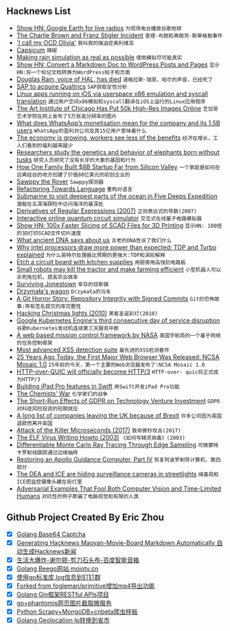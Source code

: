 ## Hacknews List


- [Show HN: Google Earth for live radios](http://radio.garden)  `为现场电台播放谷歌地球`
- [The Charlie Brown and Franz Stigler Incident](https://www.globalo.com/history-wwii-charlie-brown-franz-stigler-incident/)  `查理·布朗和弗朗茨·斯蒂格勒事件`
- [&#39;I call my OCD Olivia&#39;](https://www.bbc.com/news/stories-45879034)  `我叫我的强迫症奥利维亚`
- [Capsicum](https://oshogbo.vexillium.org/blog/57/)  `辣椒`
- [Making rain simulation as real as possible](http://rainbowhunt.me/?plays)  `使雨模拟尽可能真实`
- [Show HN: Convert a Markdown Doc to WordPress Posts and Pages](https://scribewp.com)  `显示HN:将一个标记文档转换为WordPress帖子和页面`
- [Douglas Rain, voice of HAL, has died](https://www.mystratfordnow.com/56807/stratford-festival-founder-dies/#)  `道格拉斯·瑞恩，哈尔的声音，已经死了`
- [SAP to acquire Qualtrics](https://news.sap.com/2018/11/sap-to-acquire-qualtrics-experience-management/)  `SAP获取定性分析`
- [Linux apps running on iOS via userspace x86 emulation and syscall translation](https://ish.app/)  `通过用户空间x86模拟和syscall翻译在iOS上运行的Linux应用程序`
- [The Art Institute of Chicago Has Put 50k High-Res Images Online](https://kottke.org/18/11/the-art-institute-of-chicago-has-put-50000-high-res-images-from-their-collection-online)  `芝加哥艺术学院在网上发布了5万张高分辨率的图片`
- [What does WhatsApp’s monetisation mean for the company and its 1.5B users](https://factordaily.com/whatsapp-monetisation/)  `WhatsApp的盈利对公司及其15亿用户意味着什么`
- [The economy is growing, workers see less of the benefits](https://www.bloomberg.com/view/articles/2018-07-25/states-should-ban-contracts-barring-workers-from-joining-rivals)  `经济在增长，工人们看到的福利越来越少`
- [Researchers study the genetics and behavior of elephants born without tusks](https://www.nationalgeographic.com/animals/2018/11/wildlife-watch-news-tuskless-elephants-behavior-change/)  `研究人员研究了没有长牙的大象的基因和行为`
- [How One Family Built $8B Startup Far from Silicon Valley](https://www.bloomberg.com/news/articles/2018-11-12/how-one-family-built-8-billion-startup-far-from-silicon-valley)  `一个家庭是如何在远离硅谷的地方创建了价值80亿美元的初创企业的`
- [Sawppy the Rover](https://github.com/Roger-random/Sawppy_Rover)  `Sawppy探测器`
- [Refactoring Towards Language](https://blog.metaobject.com/2018/11/refactoring-towards-language.html)  `重构对语言`
- [Submarine to visit deepest parts of the ocean in Five Deeps Expedition](https://www.businessinsider.com/submarine-to-visit-deepest-parts-of-the-ocean-in-five-deeps-expedition-2018-10)  `潜艇在五深海探险中访问海洋的最深处`
- [Derivatives of Regular Expressions (2007)](http://lambda-the-ultimate.org/node/2293/)  `正则表达式的导数(2007)`
- [Interactive online quantum circuit simulator](https://strawberryfields.ai/)  `交互式在线量子电路模拟器`
- [Show HN: 100x Faster Slicing of SCAD Files for 3D Printing](https://github.com/moehriegitt/hob3l)  `显示HN: 100倍的3D打印SCAD文件切片速度`
- [What ancient DNA says about us](https://newhumanist.org.uk/articles/5335/what-ancient-dna-says-about-us)  `古老的DNA告诉了我们什么`
- [Why intel processors draw more power than expected: TDP and Turbo explained](https://www.anandtech.com/show/13544/why-intel-processors-draw-more-power-than-expected-tdp-turbo)  `为什么英特尔处理器比预期的更强大:TDP和涡轮解释`
- [Etch a circuit board with kitchen supplies](https://www.instructables.com/id/Make-a-Circuit-Board-With-Household-Goods/)  `用厨房用品蚀刻电路板`
- [Small robots may kill the tractor and make farming efficient](https://www.wired.co.uk/article/farming-robots-small-robot-company-tractors)  `小型机器人可以杀死拖拉机，提高农业效率`
- [Surviving Jonestown](https://www.politico.com/magazine/story/2018/11/10/jonestown-massacre-first-person-speier-ryan-jones-222222)  `幸存的琼斯镇`
- [Drzymała&#39;s wagon](https://en.wikipedia.org/wiki/Drzyma%C5%82a%27s_wagon)  `Drzymała的马车`
- [A Git Horror Story: Repository Integrity with Signed Commits](https://mikegerwitz.com/papers/git-horror-story)  `Git的恐怖故事:带有签名提交的库完整性`
- [Hacking Christmas lights (2010)](http://www.deepdarc.com/2010/11/27/hacking-christmas-lights/)  `黑客圣诞彩灯(2010)`
- [Google Kubernetes Engine&#39;s third consecutive day of service disruption](https://status.cloud.google.com/incident/container-engine/18005)  `谷歌Kubernetes发动机连续第三天服务中断`
- [A web based mission control framework by NASA](https://github.com/nasa/openmct)  `美国宇航局的一个基于网络的任务控制框架`
- [Most advanced XSS detection suite](https://github.com/s0md3v/XSStrike)  `最先进的XSS检测套件`
- [25 Years Ago Today, the First Major Web Browser Was Released: NCSA Mosaic 1.0](http://www.ncsa.illinois.edu/enabling/mosaic/versions)  `25年前的今天，第一个主要的Web浏览器发布了:NCSA Mosaic 1.0`
- [HTTP-over-QUIC will officially become HTTP/3](https://daniel.haxx.se/blog/2018/11/11/http-3/)  `HTTP-over- quic将正式成为HTTP/3`
- [Building iPad Pro features in Swift](https://www.swiftbysundell.com/posts/building-ipad-pro-features-in-swift)  `用Swift开发iPad Pro功能`
- [The Chemists’ War](https://www.nytimes.com/2018/11/10/science/chemical-weapons-world-war-1-armistice.html)  `化学家们的战争`
- [The Short-Run Effects of GDPR on Technology Venture Investment](https://papers.ssrn.com/sol3/papers.cfm?abstract_id=3278912)  `GDPR对科技风险投资的短期效应`
- [A long list of companies leaving the UK because of Brexit](https://threader.app/thread/1061554026284834817)  `许多公司因为英国退欧而离开英国`
- [Attack of the Killer Microseconds (2017)](https://cacm.acm.org/magazines/2017/4/215032-attack-of-the-killer-microseconds/fulltext)  `致命微秒攻击(2017)`
- [The ELF Virus Writing Howto (2003)](http://www.linuxsecurity.com/resource_files/documentation/virus-writing-HOWTO/_html/index.html)  `《如何写精灵病毒》(2003)`
- [Differentiable Monte Carlo Ray Tracing Through Edge Sampling](https://people.csail.mit.edu/tzumao/diffrt/)  `可微蒙特卡罗射线跟踪通过边缘抽样`
- [Restoring an Apollo Guidance Computer, Part IV](https://rescue1130.blogspot.com/2018/11/restoring-apollo-guidance-computer-part_10.html)  `恢复阿波罗制导计算机，第四部分`
- [The DEA and ICE are hiding surveillance cameras in streetlights](https://qz.com/1458475/the-dea-and-ice-are-hiding-surveillance-cameras-in-streetlights/)  `缉毒局和ICE把监控摄像头藏在街灯里`
- [Adversarial Examples That Fool Both Computer Vision and Time-Limited Humans](https://arxiv.org/abs/1802.08195)  `对抗性的例子欺骗了电脑视觉和有限的人类`

## Github Project Created By Eric Zhou

- [x] [Golang Base64 Captcha](https://github.com/mojocn/base64Captcha)
- [x] [Generating Hacknews Maoyan-Movie-Board Markdown Automatically 自动生成Hacknews新闻](https://github.com/dejavuzhou/md-genie)
- [x] [生活大爆炸-谢尔顿-剪刀石头布-百度智能音箱](https://github.com/mojocn/dueros-bang-game)
- [x] [Golang Beego网站 mojotv.cn](https://github.com/mojocn/www.mojotv.cn)
- [x] [使用go标准库,log信息到钉钉群](https://github.com/mojocn/dooger)
- [x] [Forked from fogleman/primitive增加mp4导出功能](https://github.com/mojocn/primitive)
- [x] [Golang Gin框架RESTful APIs项目](https://github.com/JJJJJJJerk/ezier-golang-web-api-framework)
- [x] [go+phantomjs网页图片截取微服务](https://github.com/mojocn/screen_shot)
- [x] [Python Scrapy+MongoDB+cnbeta爬虫样板](https://github.com/mojocn/scrapy_mongodb_boilerplate_cnbeta)
- [x] [Golang Geolocation Ip转换到省市](https://github.com/mojocn/ip2location)